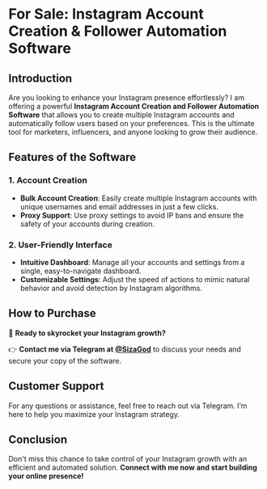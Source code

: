 # For Sale: Instagram Account Creation & Follower Automation Software

## Introduction

Are you looking to enhance your Instagram presence effortlessly? I am offering a powerful **Instagram Account Creation and Follower Automation Software** that allows you to create multiple Instagram accounts and automatically follow users based on your preferences. This is the ultimate tool for marketers, influencers, and anyone looking to grow their audience.
 
## Features of the Software
 
### 1. Account Creation
- **Bulk Account Creation**: Easily create multiple Instagram accounts with unique usernames and email addresses in just a few clicks.
- **Proxy Support**: Use proxy settings to avoid IP bans and ensure the safety of your accounts during creation. 

### 2. User-Friendly Interface
- **Intuitive Dashboard**: Manage all your accounts and settings from a single, easy-to-navigate dashboard.
- **Customizable Settings**: Adjust the speed of actions to mimic natural behavior and avoid detection by Instagram algorithms.


## How to Purchase
🔗 **Ready to skyrocket your Instagram growth?** 

👉 **Contact me via Telegram at [@SizaGod](https://t.me/SizaGod)** to discuss your needs and secure your copy of the software.

## Customer Support
For any questions or assistance, feel free to reach out via Telegram. I’m here to help you maximize your Instagram strategy.

## Conclusion
Don't miss this chance to take control of your Instagram growth with an efficient and automated solution. **Connect with me now and start building your online presence!**
